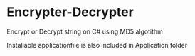 # Encrypter-Decrypter
Encrypt or Decrypt string on C# using MD5 algotithm

Installable applicationfile is also included in Application folder
